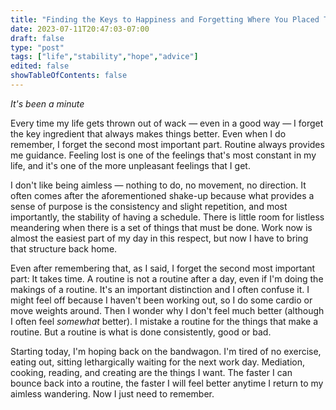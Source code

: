 ```yaml
---
title: "Finding the Keys to Happiness and Forgetting Where You Placed Them."
date: 2023-07-11T20:47:03-07:00
draft: false
type: "post"
tags: ["life","stability","hope","advice"]
edited: false
showTableOfContents: false
---
```


*It's been a minute*

Every time my life gets thrown out of wack — even in a good way — I forget the key ingredient that always makes things better. Even when I do remember, I forget the second most important part. Routine always provides me guidance. Feeling lost is one of the feelings that's most constant in my life, and it's one of the more unpleasant feelings that I get.

I don't like being aimless — nothing to do, no movement, no direction. It often comes after the aforementioned shake-up because what provides a sense of purpose is the consistency and slight repetition, and most importantly, the stability of having a schedule. There is little room for listless meandering when there is a set of things that must be done. Work now is almost the easiest part of my day in this respect, but now I have to bring that structure back home.

Even after remembering that, as I said, I forget the second most important part: It takes time. A routine is not a routine after a day, even if I'm doing the makings of a routine. It's an important distinction and I often confuse it. I might feel off because I haven't been working out, so I do some cardio or move weights around. Then I wonder why I don't feel much better (although I often feel *somewhat* better). I mistake a routine for the things that make a routine. But a routine is what is done consistently, good or bad.

Starting today, I'm hoping back on the bandwagon. I'm tired of no exercise, eating out, sitting lethargically waiting for the next work day. Mediation, cooking, reading, and creating are the things I want. The faster I can bounce back into a routine, the faster I will feel better anytime I return to my aimless wandering. Now I just need to remember.
